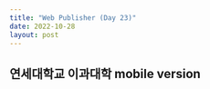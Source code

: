 ```yaml
---
title: "Web Publisher (Day 23)"
date: 2022-10-28
layout: post
---
```


## 연세대학교 이과대학 mobile version
